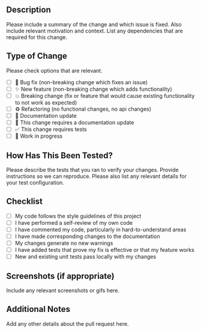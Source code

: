 ## Description

Please include a summary of the change and which issue is fixed. Also include relevant motivation and context. List any dependencies that are required for this change.

## Type of Change

Please check options that are relevant.

- [ ] :bug: Bug fix (non-breaking change which fixes an issue)
- [ ] :sparkles: New feature (non-breaking change which adds functionality)
- [ ] :boom: Breaking change (fix or feature that would cause existing functionality to not work as expected)
- [ ] :recycle: Refactoring (no functional changes, no api changes)
- [ ] :memo: Documentation update
- [ ] :memo: This change requires a documentation update
- [ ] :white_check_mark: This change requires tests
- [ ] :construction: Work in progress

## How Has This Been Tested?

Please describe the tests that you ran to verify your changes. Provide instructions so we can reproduce. Please also list any relevant details for your test configuration.

## Checklist

- [ ] My code follows the style guidelines of this project
- [ ] I have performed a self-review of my own code
- [ ] I have commented my code, particularly in hard-to-understand areas
- [ ] I have made corresponding changes to the documentation
- [ ] My changes generate no new warnings
- [ ] I have added tests that prove my fix is effective or that my feature works
- [ ] New and existing unit tests pass locally with my changes

## Screenshots (if appropriate)

Include any relevant screenshots or gifs here.

## Additional Notes

Add any other details about the pull request here.
